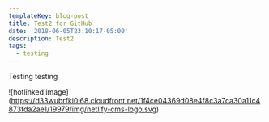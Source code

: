 ```yaml
---
templateKey: blog-post
title: Test2 for GitHub
date: '2018-06-05T23:10:17-05:00'
description: Test2
tags:
  - testing
---
```

Testing testing 



!\[hotlinked image](https://d33wubrfki0l68.cloudfront.net/1f4ce04369d08e4f8c3a7ca30a11c4873fda2ae1/19979/img/netlify-cms-logo.svg)
